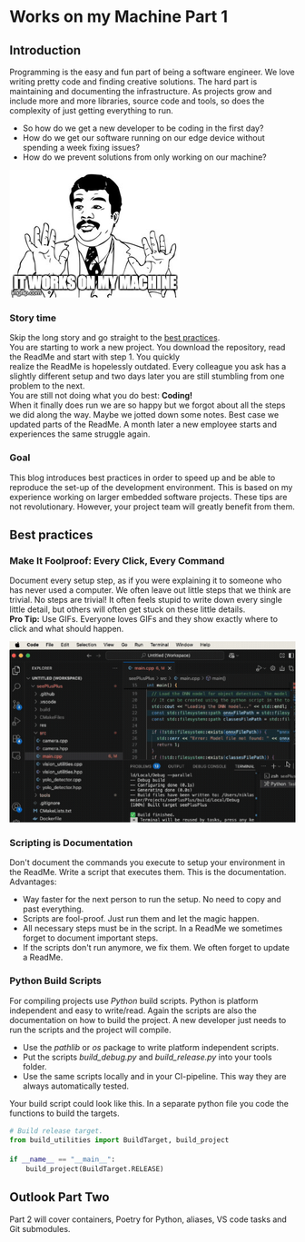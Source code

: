 # Works on my Machine Part 1

## Introduction

Programming is the easy and fun part of being a software engineer. We love writing pretty code and finding creative solutions.
The hard part is maintaining and documenting the infrastructure. As projects grow and include more and more libraries, source code and tools, so does the complexity of just getting everything to run.

- So how do we get a new developer to be coding in the first day?
- How do we get our software running on our edge device without spending a week fixing issues?
- How do we prevent solutions from only working on our machine?

![Works on my Machine](/docs/assets/images/works_on_my_machine.jpg)

### Story time

Skip the long story and go straight to the [best practices](#best-practices).\
You are starting to work a new project. You download the repository, read the ReadMe and start with step 1. You quickly  
realize the ReadMe is hopelessly outdated. Every colleague you ask has a slightly different setup and two days later you are still stumbling from one problem to the next.\
You are still not doing what you do best: __Coding!__\
When it finally does run we are so happy but we forgot about all the steps we did along the way. Maybe we jotted down some notes. Best case we updated parts of the ReadMe. A month later a new employee starts and experiences the same struggle again.

### Goal

This blog introduces best practices in order to speed up and be able to reproduce the set-up of the development environment.
This is based on my experience working on larger embedded software projects.
These tips are not revolutionary. However, your project team will greatly benefit from them.

## Best practices

### Make It Foolproof: Every Click, Every Command

Document every setup step, as if you were explaining it to someone who has never used a computer.
We often leave out little steps that we think are trivial. No steps are trivial!
It often feels stupid to write down every single little detail, but others will often get stuck on these little details.\
__Pro Tip:__ Use GIFs. Everyone loves GIFs and they show exactly where to click and what should happen.

![Gif showing how to use VS Tasks to build the project.](/docs/assets/images/vs_task.gif)

### Scripting is Documentation

Don't document the commands you execute to setup your environment in the ReadMe. Write a script that executes them. This is the documentation.
Advantages:

- Way faster for the next person to run the setup. No need to copy and past everything.
- Scripts are fool-proof. Just run them and let the magic happen.
- All necessary steps must be in the script. In a ReadMe we sometimes forget to document important steps.
- If the scripts don't run anymore, we fix them. We often forget to update a ReadMe.

### Python Build Scripts

For compiling projects use _Python_ build scripts. Python is platform independent and easy to write/read.
Again the scripts are also the documentation on how to build the project. A new developer just needs to run the scripts and the project will compile.

- Use the _pathlib_ or _os_ package to write platform independent scripts.
- Put the scripts _build_debug.py_ and _build_release.py_ into your tools folder.
- Use the same scripts locally and in your CI-pipeline. This way they are always automatically tested.

Your build script could look like this. In a separate python file you code the functions to build the targets.

```python
# Build release target.
from build_utilities import BuildTarget, build_project

if __name__ == "__main__":
    build_project(BuildTarget.RELEASE)
```

## Outlook Part Two

Part 2 will cover containers, Poetry for Python, aliases, VS code tasks and Git submodules.
